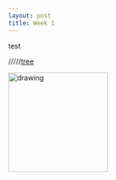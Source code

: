 ```yaml
---
layout: post
title: Week 1
---
```


test


/////[tree]({{site.baseurl}}/assets/images/187_2238.jpg)


<img src="{{site.baseurl}}/assets/images/187_2238.jpg" alt="drawing" width="200"/>
